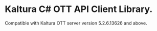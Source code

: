 # Kaltura C# OTT API Client Library.
Compatible with Kaltura OTT server version 5.2.6.13626 and above.
